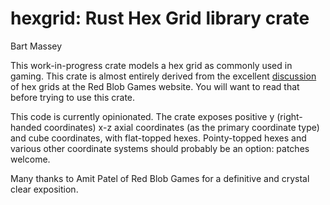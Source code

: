 # hexgrid: Rust Hex Grid library crate
Bart Massey

This work-in-progress crate models a hex grid as commonly
used in gaming. This crate is almost entirely derived from the excellent
[discussion](https://www.redblobgames.com/grids/hexagons/)
of hex grids at the Red Blob Games website. You will want to
read that before trying to use this crate.

This code is currently opinionated. The crate exposes
positive y (right-handed coordinates) x-z axial coordinates
(as the primary coordinate type) and cube coordinates, with
flat-topped hexes. Pointy-topped hexes and various other
coordinate systems should probably be an option: patches
welcome.

Many thanks to Amit Patel of Red Blob Games for a definitive
and crystal clear exposition.
